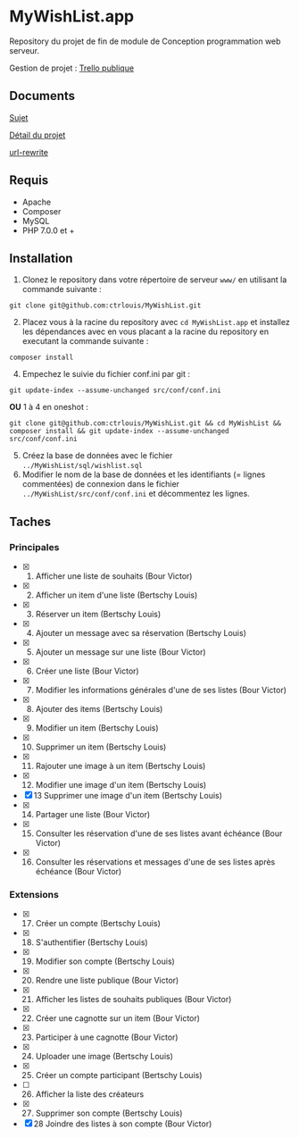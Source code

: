 # MyWishList.app
Repository du projet de fin de module de Conception programmation web serveur.

Gestion de projet : [Trello publique](https://trello.com/login?returnUrl=%2Fb%2FdkVNoaSX%2Fmywishlist)

## Documents
[Sujet](https://drive.google.com/open?id=1_C5TikA4-pmoG6bVhuTVz3OIJVCgeFdv)

[Détail du projet](https://drive.google.com/open?id=137uIp9akhLvtiGbK5ae_0n1sGnZahEw4)

[url-rewrite](https://drive.google.com/open?id=1mnisRqe2jJNZ6YKJTS_EAuAjk5TbhjXQ)

## Requis
- Apache
- Composer
- MySQL
- PHP 7.0.0 et +

## Installation
1. Clonez le repository dans votre répertoire de serveur `www/` en utilisant la commande suivante :
```
git clone git@github.com:ctrlouis/MyWishList.git
```
2. Placez vous à la racine du repository avec `cd MyWishList.app` et installez les dépendances avec en vous placant a la racine du repository en executant la commande suivante :
```
composer install
```
4. Empechez le suivie du fichier conf.ini par git :
```
git update-index --assume-unchanged src/conf/conf.ini
```

**OU** 1 à 4 en oneshot :
```
git clone git@github.com:ctrlouis/MyWishList.git && cd MyWishList && composer install && git update-index --assume-unchanged src/conf/conf.ini
```
5. Créez la base de données avec le fichier `../MyWishList/sql/wishlist.sql`
6. Modifier le nom de la base de données et les identifiants (= lignes commentées) de connexion dans le fichier `../MyWishList/src/conf/conf.ini` et décommentez les lignes.

## Taches
### Principales
- [X] 1. Afficher une liste de souhaits (Bour Victor)
- [X] 2. Afficher un item d'une liste (Bertschy Louis)
- [X] 3. Réserver un item (Bertschy Louis)
- [X] 4. Ajouter un message avec sa réservation (Bertschy Louis)
- [X] 5. Ajouter un message sur une liste (Bour Victor)
- [X] 6. Créer une liste (Bour Victor)
- [X] 7. Modifier les informations générales d'une de ses listes (Bour Victor)
- [X] 8. Ajouter des items (Bertschy Louis)
- [X] 9. Modifier un item (Bertschy Louis)
- [X] 10. Supprimer un item (Bertschy Louis)
- [X] 11. Rajouter une image à un item (Bertschy Louis)
- [X] 12. Modifier une image d'un item (Bertschy Louis)
- [X] 13 Supprimer une image d'un item (Bertschy Louis)
- [X] 14. Partager une liste (Bour Victor)
- [X] 15. Consulter les réservation d'une de ses listes avant échéance (Bour Victor)
- [X] 16. Consulter les réservations et messages d'une de ses listes après échéance (Bour Victor)
### Extensions
- [X] 17. Créer un compte (Bertschy Louis)
- [X] 18. S'authentifier (Bertschy Louis)
- [X] 19. Modifier son compte (Bertschy Louis)
- [X] 20. Rendre une liste publique (Bour Victor)
- [X] 21. Afficher les listes de souhaits publiques (Bour Victor)
- [X] 22. Créer une cagnotte sur un item (Bour Victor)
- [X] 23. Participer à une cagnotte (Bour Victor)
- [X] 24. Uploader une image (Bertschy Louis)
- [X] 25. Créer un compte participant (Bertschy Louis)
- [ ] 26. Afficher la liste des créateurs
- [X] 27. Supprimer son compte (Bertschy Louis)
- [X] 28 Joindre des listes à son compte (Bour Victor)
